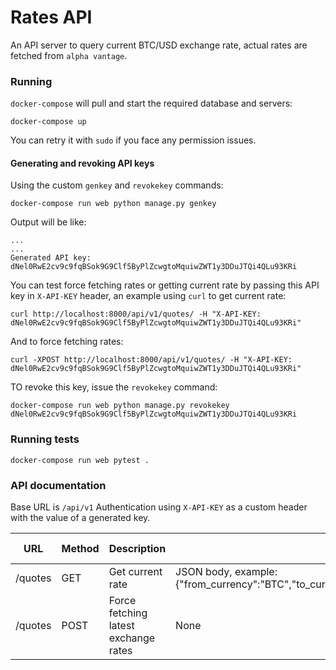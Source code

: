 # Rates API
An API server to query current BTC/USD exchange rate, actual rates are fetched from `alpha vantage`.

### Running

`docker-compose` will pull and start the required database and servers:

```
docker-compose up
```

You can retry it with `sudo` if you face any permission issues.

#### Generating and revoking API keys

Using the custom `genkey` and `revokekey` commands:

```
docker-compose run web python manage.py genkey
```

Output will be like:

```
...
...
Generated API key: dNel0RwE2cv9c9fqBSok9G9Clf5ByPlZcwgtoMquiwZWT1y3DDuJTQi4QLu93KRi
```

You can test force fetching rates or getting current rate by passing this API key in `X-API-KEY` header, an example using `curl` to get current rate:

```
curl http://localhost:8000/api/v1/quotes/ -H "X-API-KEY: dNel0RwE2cv9c9fqBSok9G9Clf5ByPlZcwgtoMquiwZWT1y3DDuJTQi4QLu93KRi"
```

And to force fetching rates:

```
curl -XPOST http://localhost:8000/api/v1/quotes/ -H "X-API-KEY: dNel0RwE2cv9c9fqBSok9G9Clf5ByPlZcwgtoMquiwZWT1y3DDuJTQi4QLu93KRi"
```


TO revoke this key, issue the `revokekey` command:

```
docker-compose run web python manage.py revokekey dNel0RwE2cv9c9fqBSok9G9Clf5ByPlZcwgtoMquiwZWT1y3DDuJTQi4QLu93KRi
```

### Running tests

```
docker-compose run web pytest .
```


### API documentation

Base URL is `/api/v1`
Authentication using `X-API-KEY` as a custom header with the value of a generated key.


| URL     | Method | Description                          | Response                                                                                                           | Status code |
| ------- | ------ | ------------------------------------ | ------------------------------------------------------------------------------------------------------------------ | ----------- |
| /quotes | GET    | Get current rate                     | JSON body, example: {"from_currency":"BTC","to_currency":"USD","rate":"49142.73000000","last_update":1629596881.0} | 200         |
| /quotes | POST   | Force fetching latest exchange rates | None                                                                                                               | 204         |


